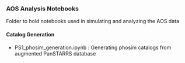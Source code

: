 ### AOS Analysis Notebooks

Folder to hold notebooks used in simulating and analyzing the AOS data

#### Catalog Generation	
- PS1_phosim_generation.ipynb : Generating phosim catalogs from augmented PanSTARRS database
